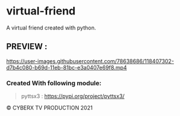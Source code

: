 # virtual-friend
A virtual friend created with python.

## PREVIEW :

https://user-images.githubusercontent.com/78638686/118407302-d7b4c080-b69d-11eb-81bc-e3a0407e69f8.mp4

### Created With following module:

> pyttsx3 : https://pypi.org/project/pyttsx3/


© CYBERX TV PRODUCTION 2021
